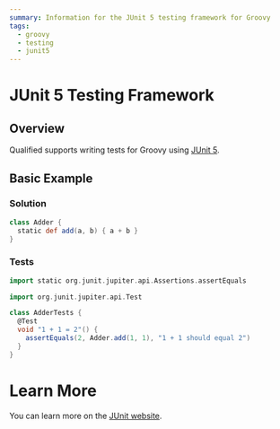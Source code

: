 ```yaml
---
summary: Information for the JUnit 5 testing framework for Groovy
tags:
  - groovy
  - testing
  - junit5
---
```


# JUnit 5 Testing Framework

## Overview

Qualified supports writing tests for Groovy using [JUnit 5][1].

## Basic Example

### Solution

```groovy
class Adder {
  static def add(a, b) { a + b }
}
```

### Tests

```groovy
import static org.junit.jupiter.api.Assertions.assertEquals

import org.junit.jupiter.api.Test

class AdderTests {
  @Test
  void "1 + 1 = 2"() {
    assertEquals(2, Adder.add(1, 1), "1 + 1 should equal 2")
  }
}
```

# Learn More

You can learn more on the [JUnit website][1].

[1]: https://junit.org/junit5/

